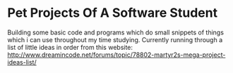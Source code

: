 # Pet Projects Of A Software Student
Building some basic code and programs which do small snippets of things which i can use throughout my time studying. Currently running through a list of little ideas in order from this website: http://www.dreamincode.net/forums/topic/78802-martyr2s-mega-project-ideas-list/
